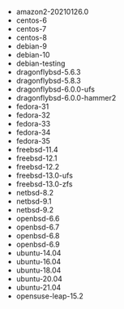 - amazon2-20210126.0
- centos-6
- centos-7
- centos-8
- debian-9
- debian-10
- debian-testing
- dragonflybsd-5.6.3
- dragonflybsd-5.8.3
- dragonflybsd-6.0.0-ufs
- dragonflybsd-6.0.0-hammer2
- fedora-31
- fedora-32
- fedora-33
- fedora-34
- fedora-35
- freebsd-11.4
- freebsd-12.1
- freebsd-12.2
- freebsd-13.0-ufs
- freebsd-13.0-zfs
- netbsd-8.2
- netbsd-9.1
- netbsd-9.2
- openbsd-6.6
- openbsd-6.7
- openbsd-6.8
- openbsd-6.9
- ubuntu-14.04
- ubuntu-16.04
- ubuntu-18.04
- ubuntu-20.04
- ubuntu-21.04
- opensuse-leap-15.2
